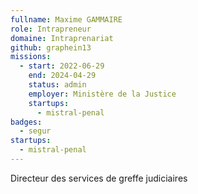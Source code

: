 ```yaml
---
fullname: Maxime GAMMAIRE
role: Intrapreneur
domaine: Intraprenariat
github: graphein13
missions:
  - start: 2022-06-29
    end: 2024-04-29
    status: admin
    employer: Ministère de la Justice
    startups:
      - mistral-penal
badges:
  - segur
startups:
  - mistral-penal
---
```

Directeur des services de greffe judiciaires